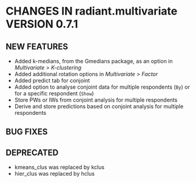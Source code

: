 # CHANGES IN radiant.multivariate VERSION 0.7.1

## NEW FEATURES
- Added k-medians, from the Gmedians package, as an option in _Multivariate > K-clustering_
- Added additional rotation options in _Multivariate > Factor_
- Added predict tab for conjoint
- Added option to analyse conjoint data for multiple respondents (`By`) or for a specific respondent (`Show`)
- Store PWs or IWs from conjoint analysis for multiple respondents
- Derive and store predictions based on conjoint analysis for multiple respondents

## BUG FIXES

## DEPRECATED
- kmeans_clus was replaced by kclus
- hier_clus was replaced by hclus
